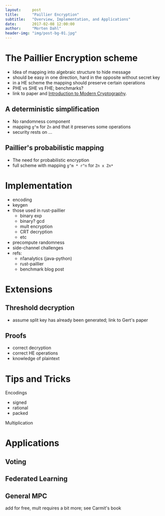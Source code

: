 ```yaml
---
layout:     post
title:      "Paillier Encryption"
subtitle:   "Overview, Implementation, and Applications"
date:       2017-02-08 12:00:00
author:     "Morten Dahl"
header-img: "img/post-bg-01.jpg"
---
```




# The Paillier Encryption scheme

- Idea of mapping into algebraic structure to hide message
- should be easy in one direction, hard in the opposite without secret key
- in a HE scheme the mapping should preserve certain operations
- PHE vs SHE vs FHE; benchmarks?
- link to paper and [Introduction to Modern Cryptography](http://www.cs.umd.edu/~jkatz/imc.html).

## A deterministic simplification

- No randomness component
- mapping `g^m` for `Zn` and that it preserves some operations
- security rests on ...

## Paillier's probabilistic mapping

- The need for probabilistic encryption
- full scheme with mapping `g^m * r^n` for `Zn x Zn*`


# Implementation

- encoding
- keygen
- those used in rust-paillier
  - binary exp
  - binary? gcd
  - mult encryption
  - CRT decryption
  - etc
- precompute randomness
- side-channel challenges
- refs:
  - n1analytics (java-python)
  - rust-paillier
  - benchmark blog post


# Extensions

## Threshold decryption

- assume split key has already been generated; link to Gert's paper

## Proofs

- correct decryption
- correct HE operations
- knowledge of plaintext


# Tips and Tricks

Encodings
- signed
- rational
- packed

Multiplication


# Applications

## Voting

## Federated Learning

## General MPC
add for free, mult requires a bit more; see Carmit's book
